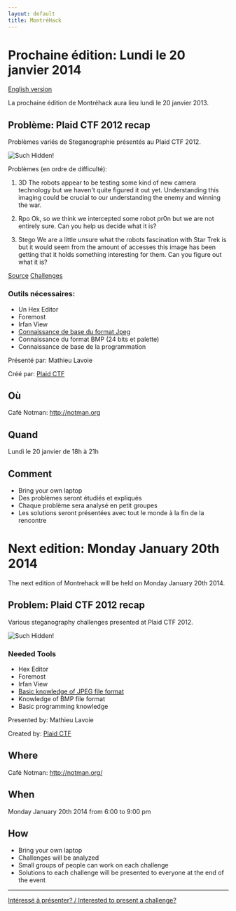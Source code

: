 ```yaml
---
layout: default
title: MontréHack
---
```


# Prochaine édition: Lundi le 20 janvier 2014
[English version](#english)

La prochaine édition de Montréhack aura lieu lundi le 20 janvier 2013.

## Problème: Plaid CTF 2012 recap

Problèmes variés de Steganographie présentés au Plaid CTF 2012.

![Such Hidden!](http://i.imgur.com/8NWXTbA.png)

Problèmes (en ordre de difficulté):
1) 3D
The robots appear to be testing some kind of new camera technology but we haven't quite figured it out yet. Understanding this imaging could be crucial to our understanding the enemy and winning the war.

2) Rpo
Ok, so we think we intercepted some robot pr0n but we are not entirely sure. Can you help us decide what it is?

3) Stego
We are a little unsure what the robots fascination with Star Trek is but it would seem from the amount of accesses this image has been getting that it holds something interesting for them. Can you figure out what it is?

[Source](http://www.techbrunch.fr/wp-content/uploads/2012/05/Plaid-CTF-2012-Simple-interface.htm)
[Challenges](http://repo.shell-storm.org/CTF/PlaidCTF-2012/)


### Outils nécessaires:

* Un Hex Editor
* Foremost
* Irfan View
* [Connaissance de base du format Jpeg](http://fr.wikipedia.org/wiki/JPEG#Syntaxe_et_structure)
* Connaissance du format BMP (24 bits et palette)
* Connaissance de base de la programmation

Présenté par: Mathieu Lavoie

Créé par: [Plaid CTF](http://www.plaidctf.com/)

## Où
Café Notman: http://notman.org

## Quand
Lundi le 20 janvier de 18h à 21h

## Comment
* Bring your own laptop
* Des problèmes seront étudiés et expliqués
* Chaque problème sera analysé en petit groupes
* Les solutions seront présentées avec tout le monde à la fin de la rencontre


<a id="english"></a>
# Next edition: Monday January 20th 2014

The next edition of Montrehack will be held on Monday January 20th 2014.

## Problem: Plaid CTF 2012 recap

Various steganography challenges presented at Plaid CTF 2012.

![Such Hidden!](http://i.imgur.com/8NWXTbA.png)

### Needed Tools

* Hex Editor
* Foremost
* Irfan View
* [Basic knowledge of JPEG file format](http://en.wikipedia.org/wiki/JPEG)
* Knowledge of BMP file format
* Basic programming knowledge

Presented by: Mathieu Lavoie

Created by: [Plaid CTF](http://www.plaidctf.com/)

## Where
Café Notman: http://notman.org/

## When
Monday January 20th 2014 from 6:00 to 9:00 pm

## How
* Bring your own laptop
* Challenges will be analyzed
* Small groups of people can work on each challenge
* Solutions to each challenge will be presented to everyone at the end of the event

<hr/>

[Intéressé à présenter? / Interested to present a challenge?](https://github.com/montrehack/montrehack.github.com/wiki/Present-at-Montrehack)
